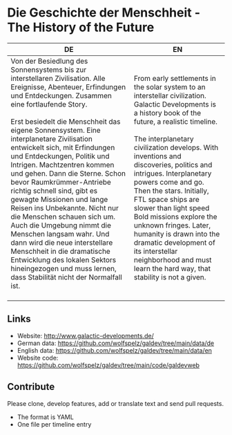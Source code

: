 # Die Geschichte der Menschheit - The History of the Future

| DE |  EN |
|---|---|
| Von der Besiedlung des Sonnensystems bis zur interstellaren Zivilisation. Alle Ereignisse, Abenteuer, Erfindungen und Entdeckungen. Zusammen eine fortlaufende Story.<br><br>Erst besiedelt die Menschheit das eigene Sonnensystem. Eine interplanetare Zivilisation entwickelt sich, mit Erfindungen und Entdeckungen, Politik und Intrigen. Machtzentren kommen und gehen. Dann die Sterne. Schon bevor Raumkrümmer-Antriebe richtig schnell sind, gibt es gewagte Missionen und lange Reisen ins Unbekannte. Nicht nur die Menschen schauen sich um. Auch die Umgebung nimmt die Menschen langsam wahr. Und dann wird die neue interstellare Menschheit in die dramatische Entwicklung des lokalen Sektors hineingezogen und muss lernen, dass Stabilität nicht der Normalfall ist.<br><br> | From early settlements in the solar system to an interstellar civilization. Galactic Developments is a history book of the future, a realistic timeline.<br><br>The interplanetary civilization develops. With inventions and discoveries, politics and intrigues. Interplanetary powers come and go. Then the stars. Initially, FTL space ships are slower than light speed Bold missions explore the unknown fringes. Later, humanity is drawn into the dramatic development of its interstellar neighborhood and must learn the hard way, that stability is not a given.<br> |

## Links

- Website: http://www.galactic-developments.de/
- German data: https://github.com/wolfspelz/galdev/tree/main/data/de
- English data: https://github.com/wolfspelz/galdev/tree/main/data/en
- Website code: https://github.com/wolfspelz/galdev/tree/main/code/galdevweb

## Contribute

Please clone, develop features, add or translate text and send pull requests. 
- The format is YAML
- One file per timeline entry
